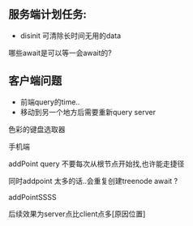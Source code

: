 ## 服务端计划任务:

- disinit 可清除长时间无用的data

哪些await是可以等一会await的?

## 客户端问题

- 前端query的time..
- 移动到另一个地方后需要重新query server

色彩的键盘选取器

手机端

addPoint query 不要每次从根节点开始找,也许能走捷径

同时addpoint 太多的话..会重复创建treenode
await ?

addPointSSSS

后续效果为server点比client点多[原因位置]
